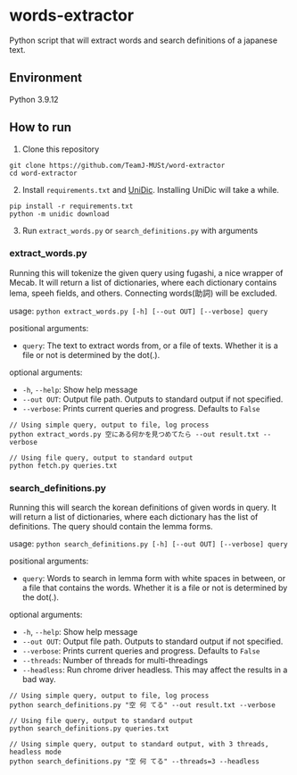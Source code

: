 # words-extractor
Python script that will extract words and search definitions of a japanese text.

## Environment
Python 3.9.12

## How to run
1. Clone this repository
```
git clone https://github.com/TeamJ-MUSt/word-extractor
cd word-extractor
```
2. Install `requirements.txt` and [UniDic](https://github.com/polm/unidic-py?tab=readme-ov-file). Installing UniDic will take a while.
```
pip install -r requirements.txt
python -m unidic download
```
3. Run `extract_words.py` or `search_definitions.py` with arguments

### extract_words.py
Running this will tokenize the given query using fugashi, a nice wrapper of Mecab. It will return a list of dictionaries, where each dictionary contains lema, speeh fields, and others. Connecting words(助詞) will be excluded.

usage: `python extract_words.py [-h] [--out OUT] [--verbose] query`

positional arguments:  
- `query`: The text to extract words from, or a file of texts. Whether it is a file or not is determined by the dot(.).  

optional arguments:  
- `-h`, `--help`: Show help message  
- `--out OUT`: Output file path. Outputs to standard output if not specified.  
- `--verbose`: Prints current queries and progress. Defaults to `False`
```
// Using simple query, output to file, log process
python extract_words.py 空にある何かを見つめてたら --out result.txt --verbose

// Using file query, output to standard output
python fetch.py queries.txt
```
### search_definitions.py
Running this will search the korean definitions of given words in query. It will return a list of dictionaries, where each dictionary has the list of definitions. The query should contain the lemma forms.

usage: `python search_definitions.py [-h] [--out OUT] [--verbose] query`

positional arguments:  
- `query`: Words to search in lemma form with white spaces in between, or a file that contains the words. Whether it is a file or not is determined by the dot(.).  

optional arguments:  
- `-h`, `--help`: Show help message  
- `--out OUT`: Output file path. Outputs to standard output if not specified.  
- `--verbose`: Prints current queries and progress. Defaults to `False`
- `--threads`: Number of threads for multi-threadings
- `--headless`: Run chrome driver headless. This may affect the results in a bad way.

```
// Using simple query, output to file, log process
python search_definitions.py "空 何 てる" --out result.txt --verbose

// Using file query, output to standard output
python search_definitions.py queries.txt

// Using simple query, output to standard output, with 3 threads, headless mode
python search_definitions.py "空 何 てる" --threads=3 --headless

```
